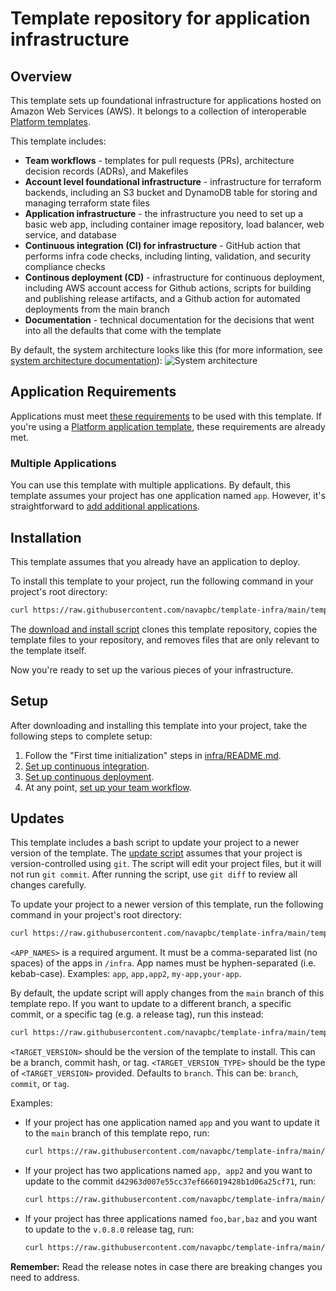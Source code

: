 # Template repository for application infrastructure

## Overview

This template sets up foundational infrastructure for applications hosted on Amazon Web Services (AWS). It belongs to a collection of interoperable [Platform templates](https://github.com/navapbc/platform).

This template includes:

* **Team workflows** - templates for pull requests (PRs), architecture decision records (ADRs), and Makefiles
* **Account level foundational infrastructure** - infrastructure for terraform backends, including an S3 bucket and DynamoDB table for storing and managing terraform state files
* **Application infrastructure** - the infrastructure you need to set up a basic web app, including container image repository, load balancer, web service, and database
* **Continuous integration (CI) for infrastructure** - GitHub action that performs infra code checks, including linting, validation, and security compliance checks
* **Continous deployment (CD)** - infrastructure for continuous deployment, including AWS account access for Github actions, scripts for building and publishing release artifacts, and a Github action for automated deployments from the main branch
* **Documentation** - technical documentation for the decisions that went into all the defaults that come with the template

By default, the system architecture looks like this (for more information, see [system architecture documentation](/docs/system-architecture.md)):
![System architecture](https://lucid.app/publicSegments/view/e5a36152-200d-4d95-888e-4cdbdab80d1b/image.png)

## Application Requirements

Applications must meet [these requirements](/template-only-docs/application-requirements.md) to be used with this template. If you're using a [Platform application template](https://github.com/navapbc/platform?tab=readme-ov-file#platform-templates), these requirements are already met.

### Multiple Applications

You can use this template with multiple applications. By default, this template assumes your project has one application named `app`. However, it's straightforward to [add additional applications](https://github.com/navapbc/template-infra/tree/main/template-only-docs/multiple-applications.md).

## Installation

This template assumes that you already have an application to deploy.

To install this template to your project, run the following command in your project's root directory:

```bash
curl https://raw.githubusercontent.com/navapbc/template-infra/main/template-only-bin/download-and-install-template.sh | bash -s
```

The [download and install script](https://github.com/navapbc/template-infra/tree/main/template-only-bin/download-and-install-template.sh) clones this template repository, copies the template files to your repository, and removes files that are only relevant to the template itself.

Now you're ready to set up the various pieces of your infrastructure.

## Setup

After downloading and installing this template into your project, take the following steps to complete setup:

1. Follow the "First time initialization" steps in [infra/README.md](/infra/README.md).
2. [Set up continuous integration](./template-only-docs/set-up-ci.md).
3. [Set up continuous deployment](./template-only-docs/set-up-cd.md).
4. At any point, [set up your team workflow](./template-only-docs/set-up-team-workflow.md).

## Updates

This template includes a bash script to update your project to a newer version of the template. The [update script](/template-only-bin/update-template.sh) assumes that your project is version-controlled using `git`. The script will edit your project files, but it will not run `git commit`. After running the script, use `git diff` to review all changes carefully.

To update your project to a newer version of this template, run the following command in your project's root directory:

```bash
curl https://raw.githubusercontent.com/navapbc/template-infra/main/template-only-bin/update-template.sh | bash -s -- <APP_NAMES>
```

`<APP_NAMES>` is a required argument. It must be a comma-separated list (no spaces) of the apps in `/infra`. App names must be hyphen-separated (i.e. kebab-case). Examples: `app`, `app,app2`, `my-app,your-app`.

By default, the update script will apply changes from the `main` branch of this template repo. If you want to update to a different branch, a specific commit, or a specific tag (e.g. a release tag), run this instead:

```bash
curl https://raw.githubusercontent.com/navapbc/template-infra/main/template-only-bin/update-template.sh | bash -s -- <APP_NAMES> <TARGET_VERSION> <TARGET_VERSION_TYPE>
```
`<TARGET_VERSION>` should be the version of the template to install. This can be a branch, commit hash, or tag.
`<TARGET_VERSION_TYPE>` should be the type of `<TARGET_VERSION>` provided. Defaults to `branch`. This can be: `branch`, `commit`, or `tag`.

Examples:

* If your project has one application named `app` and you want to update it to the `main`  branch of this template repo, run:
    ```bash
    curl https://raw.githubusercontent.com/navapbc/template-infra/main/template-only-bin/update-template.sh | bash -s -- app
    ```
* If your project has two applications named `app, app2` and you want to update to the commit `d42963d007e55cc37ef666019428b1d06a25cf71`, run:
    ```bash
    curl https://raw.githubusercontent.com/navapbc/template-infra/main/template-only-bin/update-template.sh | bash -s -- app,app2 d42963d007e55cc37ef666019428b1d06a25cf71 commit
    ```

* If your project has three applications named `foo,bar,baz` and you want to update to the `v.0.8.0` release tag, run:
    ```bash
    curl https://raw.githubusercontent.com/navapbc/template-infra/main/template-only-bin/update-template.sh | bash -s -- foo,bar,baz v0.8.0 tag
    ```

**Remember:** Read the release notes in case there are breaking changes you need to address.
